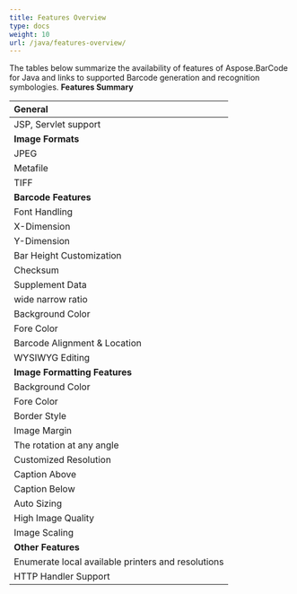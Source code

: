 ```yaml
---
title: Features Overview
type: docs
weight: 10
url: /java/features-overview/
---
```


The tables below summarize the availability of features of Aspose.BarCode for Java and links to supported Barcode generation and recognition symbologies.
**Features Summary**

|**General**|
| :- |
|JSP, Servlet support|
|**Image Formats**|
|JPEG|
|Metafile|
|TIFF|
|**Barcode Features**|
|Font Handling|
|X-Dimension|
|Y-Dimension|
|Bar Height Customization|
|Checksum|
|Supplement Data|
|wide narrow ratio|
|Background Color|
|Fore Color|
|Barcode Alignment & Location|
|WYSIWYG Editing|
|**Image Formatting Features**|
|Background Color|
|Fore Color|
|Border Style|
|Image Margin|
|The rotation at any angle|
|Customized Resolution|
|Caption Above|
|Caption Below|
|Auto Sizing|
|High Image Quality|
|Image Scaling|
|**Other Features**|
|Enumerate local available printers and resolutions|
|HTTP Handler Support|

